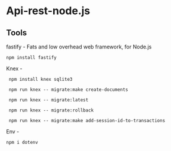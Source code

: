 # Api-rest-node.js

## Tools

fastify - Fats and low overhead web framework, for Node.js

```
npm install fastify

```

Knex - 

```
 npm install knex sqlite3

 npm run knex -- migrate:make create-documents

 npm run knex -- migrate:latest

 npm run knex -- migrate:rollback

 npm run knex -- migrate:make add-session-id-to-transactions

```
Env - 

```
npm i dotenv

```


